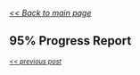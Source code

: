 _[<< Back to main page](https://maggievu.github.io/learning-reactjs/)_

## 95% Progress Report


_<sub>[<< previous post](week-11-19)</sub>_

<!-- _<sub>[next post >>](week-12-03)</sub>_ -->
